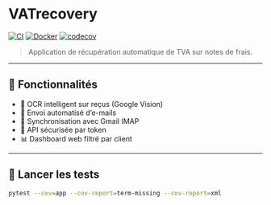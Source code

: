 # VATrecovery

[![CI](https://github.com/Poupou2112/VATrecovery/actions/workflows/ci.yml/badge.svg)](https://github.com/Poupou2112/VATrecovery/actions)
[![Docker](https://github.com/Poupou2112/VATrecovery/actions/workflows/docker.yml/badge.svg)](https://github.com/Poupou2112/VATrecovery/actions)
[![codecov](https://codecov.io/gh/Poupou2112/VATrecovery/branch/main/graph/badge.svg?token=f2c2215f-7200-4e3d-999c-f9fe0f6e4c8f)](https://codecov.io/gh/Poupou2112/VATrecovery)

> Application de récupération automatique de TVA sur notes de frais.

---

## 🚀 Fonctionnalités

- 📄 OCR intelligent sur reçus (Google Vision)
- 📧 Envoi automatisé d’e-mails
- 🔁 Synchronisation avec Gmail IMAP
- 🔐 API sécurisée par token
- 📊 Dashboard web filtré par client

---

## 🧪 Lancer les tests

```bash
pytest --cov=app --cov-report=term-missing --cov-report=xml
